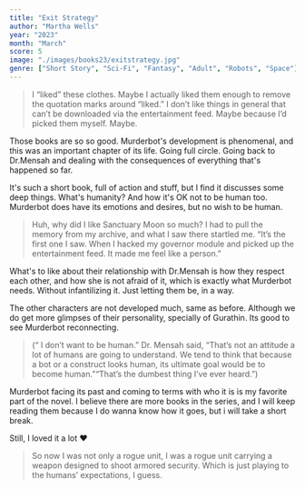 ```yaml
---
title: "Exit Strategy"
author: "Martha Wells"
year: "2023"
month: "March"
score: 5
image: "./images/books23/exitstrategy.jpg"
genre: ["Short Story", "Sci-Fi", "Fantasy", "Adult", "Robots", "Space"]
---
```


> I “liked” these clothes. Maybe I actually liked them enough to remove the quotation marks around “liked.” I don’t like things in general that can’t be downloaded via the entertainment feed. Maybe because I’d picked them myself. Maybe.

Those books are so so good. Murderbot's development is phenomenal, and this was an important chapter of its life. Going full circle. Going back to Dr.Mensah and dealing with the consequences of everything that's happened so far.

It's such a short book, full of action and stuff, but I find it discusses some deep things. What's humanity? And how it's OK not to be human too. Murderbot does have its emotions and desires, but no wish to be human.

> Huh, why did I like Sanctuary Moon so much? I had to pull the memory from my archive, and what I saw there startled me. “It’s the first one I saw. When I hacked my governor module and picked up the entertainment feed. It made me feel like a person.”

What's to like about their relationship with Dr.Mensah is how they respect each other, and how she is not afraid of it, which is exactly what Murderbot needs. Without infantilizing it. Just letting them be, in a way.

The other characters are not developed much, same as before. Although we do get more glimpses of their personality, specially of Gurathin. Its good to see Murderbot reconnecting.

> (“ I don’t want to be human.” Dr. Mensah said, “That’s not an attitude a lot of humans are going to understand. We tend to think that because a bot or a construct looks human, its ultimate goal would be to become human.”“That’s the dumbest thing I’ve ever heard.”)

Murderbot facing its past and coming to terms with who it is is my favorite part of the novel. I believe there are more books in the series, and I will keep reading them because I do wanna know how it goes, but i will take a short break.

Still, I loved it a lot ❤️

> So now I was not only a rogue unit, I was a rogue unit carrying a weapon designed to shoot armored security. Which is just playing to the humans’ expectations, I guess.
